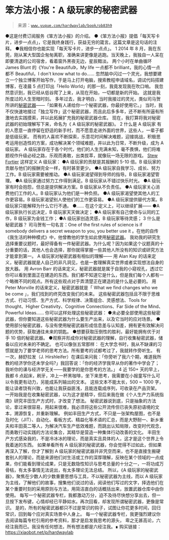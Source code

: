 # 笨方法小报：A 级玩家的秘密武器

> 来源：[`www.yuque.com/hardwaylab/book/ob83h9`](https://www.yuque.com/hardwaylab/book/ob83h9)

<ne-quote id="u071c53eb" data-lake-id="u071c53eb"><ne-uli><ne-uli-i>●</ne-uli-i><ne-uli-c class="ne-uli-content" id="ue4842df1" data-lake-id="ue4842df1"><ne-text id="u6dcb02b0">这是付费订阅服务《笨方法小报》的介绍。</ne-text></ne-uli-c></ne-uli> <ne-uli><ne-uli-i>●</ne-uli-i><ne-uli-c class="ne-uli-content" id="u883dc3cb" data-lake-id="u883dc3cb"><ne-text id="uc4c4f5ca">《笨方法小报》提倡「每天写卡片，进步一点点」，它是我终身践行，获益无穷的箴言。这篇文章是这句话的注释。</ne-text></ne-uli-c></ne-uli> <ne-uli><ne-uli-i>●</ne-uli-i><ne-uli-c class="ne-uli-content" id="u75600d6e" data-lake-id="u75600d6e"><ne-text id="u388f2193">我相信你也能实现「每天写卡片，进步一点点」。</ne-text></ne-uli-c></ne-uli></ne-quote> <ne-h2 id="d3GJk" data-lake-id="d3GJk"><ne-heading-ext><ne-heading-anchor></ne-heading-anchor><ne-heading-fold></ne-heading-fold></ne-heading-ext><ne-heading-content><ne-text id="u7d4536c5">1</ne-text></ne-heading-content></ne-h2> <ne-p id="u777ed265" data-lake-id="u777ed265"><ne-text id="u7530e217">2014 年 8 月，我在东莞，刚从某大型国企匆匆离职，准确来讲更像是逃跑。当天晚上，我独自一人呆在即要清退的公司宿舍，看着窗外黑夜无边，星辰黯淡。</ne-text></ne-p> <ne-p id="udc06051f" data-lake-id="udc06051f"><ne-text id="ue37ef7b7">两个小时在单曲循环 James Blunt 的《You're Beautiful》，My life 一点都不 brilliant，我的心情一点都不 Beautiful，I don't know what to do……</ne-text></ne-p> <ne-p id="u754a7ccb" data-lake-id="u754a7ccb"><ne-text id="u9e6c4b11">忽然脑中闪过一个灵光，我想要建立一个独立博客开始写作，于是马上打开电脑，搜索教程申请域名，调试代码搭建博客，在凌晨 5 点打印出「Hello World」的那一刻，我竟发现我在吹口哨。</ne-text></ne-p> <ne-p id="u9d66bda9" data-lake-id="u9d66bda9"><ne-text id="ua273bcb3">我忽然意识到，我已经从低谷爬了上来，从现在开始，一切都是新的开始。</ne-text></ne-p> <ne-p id="u32a16e11" data-lake-id="u32a16e11"><ne-text id="uc843679a">这就是我所度过的人生至暗时刻。</ne-text></ne-p> <ne-p id="ub9e459a3" data-lake-id="ub9e459a3"><ne-text id="u9a6c265c">多年过去，我才明白，当时我接过的灵光，类似司马贺所讲的</ne-text>[<ne-text id="ua9ae2844">秘密武器</ne-text>](http://www.mesule.com/2016/06/SimonLearn)<ne-text id="u500feb45">——「如果有人递给你一个秘密武器，你最好使用它。」</ne-text></ne-p> <ne-p id="ud0dc6475" data-lake-id="ud0dc6475"><ne-text id="uaebfffb0">当时，我不仅快速地接过「独立写作」这个秘密武器，而且此后多多年，还不断有所逼有所激地去实践摸索，并以此拓展扩充我的秘密武器仓库。</ne-text></ne-p> <ne-p id="u6273183e" data-lake-id="u6273183e"><ne-text id="u9a28039b">现在，我打算将我对秘密武器的初始理解写下来，命名为《 A 级玩家的秘密武器》。</ne-text></ne-p> <ne-h2 id="MqEDy" data-lake-id="MqEDy"><ne-heading-ext><ne-heading-anchor></ne-heading-anchor><ne-heading-fold></ne-heading-fold></ne-heading-ext><ne-heading-content><ne-text id="uda00aafd">2</ne-text></ne-heading-content></ne-h2> <ne-p id="uc5ebe596" data-lake-id="uc5ebe596"><ne-text id="uc529e2aa">什么是 A 级玩家</ne-text></ne-p> <ne-p id="ucd035940" data-lake-id="ucd035940"><ne-text id="u415b1f3b">有的人愿意一直停留在舒适的新手村，而不愿意走进外面的世界，这些人，一辈子都是低级玩家。</ne-text></ne-p> <ne-p id="u6e4e345a" data-lake-id="u6e4e345a"><ne-text id="u99fbbc56">而有的人喜欢不断探索，乐意花时间解决难题，迎接挑战，积极思考运用创造性的方案，成功解决某个领域难题，并以此为日常，不断升级，成为 A 级玩家。</ne-text></ne-p> <ne-p id="uac90e59c" data-lake-id="uac90e59c"><ne-text id="ua9a6f787">A 级玩家存在于各个时代，他们的人生充满未知，毫不畏惧，他们将难题视作升级必经之路，乐观而勇敢，出类拔萃，就像玩一场无限的游戏。</ne-text></ne-p> <ne-p id="u7e9b02a9" data-lake-id="u7e9b02a9">[<ne-text id="u1a3adafb">Stew Fortier</ne-text>](https://stewfortier.com/a-player-b-player/) <ne-text id="ue122427c">这样定义 A 级玩家：</ne-text></ne-p> <ne-uli><ne-uli-i>●</ne-uli-i><ne-uli-c class="ne-uli-content" id="u3f93c993" data-lake-id="u3f93c993"><ne-text id="u83043f4b">A 级玩家的贡献是其报酬的 5-10 倍。B 级玩家的贡献与他们的报酬完全一样，有时甚至更少。</ne-text></ne-uli-c></ne-uli> <ne-uli><ne-uli-i>●</ne-uli-i><ne-uli-c class="ne-uli-content" id="uc97e630e" data-lake-id="uc97e630e"><ne-text id="uf5a52b82">A 级玩家自我学习、成长、努力工作。B 级玩家需要被推动。</ne-text></ne-uli-c></ne-uli> <ne-uli><ne-uli-i>●</ne-uli-i><ne-uli-c class="ne-uli-content" id="u4a89dba1" data-lake-id="u4a89dba1"><ne-text id="u41e11e9c">A 级玩家渴望得到导师的指导。B 级玩家渴望管理。</ne-text></ne-uli-c></ne-uli> <ne-uli><ne-uli-i>●</ne-uli-i><ne-uli-c class="ne-uli-content" id="ud57ac6e3" data-lake-id="ud57ac6e3"><ne-text id="ue8fd3548">A 级玩家通过努力工作得到满足。B 级玩家从不错过快乐时光。</ne-text></ne-uli-c></ne-uli> <ne-uli><ne-uli-i>●</ne-uli-i><ne-uli-c class="ne-uli-content" id="u37e818b2" data-lake-id="u37e818b2"><ne-text id="ucb87d562">A 级玩家有时会抱怨，但总是提供解决方案。B 级玩家从不负责任。</ne-text></ne-uli-c></ne-uli> <ne-uli><ne-uli-i>●</ne-uli-i><ne-uli-c class="ne-uli-content" id="ub3dd67ca" data-lake-id="ub3dd67ca"><ne-text id="u9c91eed8">A 级玩家关心消费他们工作的人。B 级玩家认为他们是一种负担。</ne-text></ne-uli-c></ne-uli> <ne-uli><ne-uli-i>●</ne-uli-i><ne-uli-c class="ne-uli-content" id="u9d6429d1" data-lake-id="u9d6429d1"><ne-text id="u5e12316a">A 级玩家渴望使其他人的工作更容易。B 级玩家渴望别人使他们的工作更容易。</ne-text></ne-uli-c></ne-uli> <ne-uli><ne-uli-i>●</ne-uli-i><ne-uli-c class="ne-uli-content" id="ud28da36b" data-lake-id="ud28da36b"><ne-text id="u2f7bb00a">A 级玩家提供替代方案。B 级玩家只能解释为什么它行不通。</ne-text></ne-uli-c></ne-uli> <ne-uli><ne-uli-i>●</ne-uli-i><ne-uli-c class="ne-uli-content" id="uebb5e6c0" data-lake-id="uebb5e6c0"><ne-text id="u8631c23c">……</ne-text></ne-uli-c></ne-uli> <ne-p id="u146a956a" data-lake-id="u146a956a"><ne-text id="u3df5bce9">在这个定义上，可以继续扩展——</ne-text></ne-p> <ne-uli><ne-uli-i>●</ne-uli-i><ne-uli-c class="ne-uli-content" id="u4733f44c" data-lake-id="u4733f44c"><ne-text id="u734af360">A 级玩家执行长远决定，B 级玩家天天做决定；</ne-text></ne-uli-c></ne-uli> <ne-uli><ne-uli-i>●</ne-uli-i><ne-uli-c class="ne-uli-content" id="u74925b27" data-lake-id="u74925b27"><ne-text id="uaa3bf6cd">A 级玩家有自己使命与认同的工作，B 级玩家为金钱工作；</ne-text></ne-uli-c></ne-uli> <ne-uli><ne-uli-i>●</ne-uli-i><ne-uli-c class="ne-uli-content" id="u532d2dbb" data-lake-id="u532d2dbb"><ne-text id="ud666af88">A 级玩家创造灵感，B 级玩家等待灵感；</ne-text></ne-uli-c></ne-uli> <ne-h2 id="FFvWw" data-lake-id="FFvWw"><ne-heading-ext><ne-heading-anchor></ne-heading-anchor><ne-heading-fold></ne-heading-fold></ne-heading-ext><ne-heading-content><ne-text id="u1b48bd13">3</ne-text></ne-heading-content></ne-h2> <ne-p id="uf63351fc" data-lake-id="uf63351fc"><ne-text id="u1384dc07">什么是秘密武器？</ne-text></ne-p> <ne-p id="ue4f318ea" data-lake-id="ue4f318ea"><ne-text id="u2926d4b9">司马贺有一句名言：One of the first rules of science is if somebody delivers a secret weapon to you, you better use it 。在他的自传《我生活的种种模式》中，他曾教他的学生如此使用</ne-text>[<ne-text id="ub6b7172f">秘密武器</ne-text>](https://www.cnfeat.com/blog/2016/12/13/BestVSGood/)<ne-text id="u538cd4b7">。</ne-text></ne-p> <ne-p id="uf5683f26" data-lake-id="uf5683f26"><ne-text id="ua4ef7cac">我劝我的研究生选择重要议题时，最好得备有一件秘密武器。为什么呢？因为如果这个议题真的十分重要的话，其他人也会选择，那你就得掌握一些其他人所没有的知识或研究方法才能拿到第一。</ne-text></ne-p> <ne-p id="ue28b7cfe" data-lake-id="ue28b7cfe"><ne-text id="u72c6c595">A 级玩家对秘密武器有相似的理解——</ne-text></ne-p> <ne-p id="u4ae7c6e5" data-lake-id="u4ae7c6e5"><ne-text id="uba90437f">用 Alan Kay 的话来定义，秘密武器就是人自己的非凡洞见，也是一套理解真实世界或者实现想法自身的放大器。</ne-text></ne-p> <ne-p id="ucbb86f2f" data-lake-id="ucbb86f2f"><ne-text id="uf46a5253">用 Avron Barr 的话来定义，秘密武器就是属于自我的小窥视孔，透过它你可以看到里面正在建造的东西。我们都不知道它是什么，但是我们每个人都有一个略微不同的观点。所有这些观点对于弄清楚正在建造的是什么是必要的。</ne-text></ne-p> <ne-p id="u253b5d13" data-lake-id="u253b5d13"><ne-text id="u226ad343">用 Peter Morville 的话来定义，秘密武器就是「 What we find changes who we be come 」，我们找到的终究改变我们的未来。</ne-text></ne-p> <ne-p id="u46e8c407" data-lake-id="u46e8c407"><ne-text id="udeba2b6e">这些秘密武器包括且不限于思维方式、行动习惯、生产方式、科学规律、决策组合、灵感想法、Tools for thought、Higher Creativity、Cognitive Connections、Far Side of the Mind、Powerful Ideas……</ne-text></ne-p> <ne-p id="u71c43cab" data-lake-id="u71c43cab"><ne-text id="ua752fd53">你可以这样处理这些秘密武器：</ne-text></ne-p> <ne-uli><ne-uli-i>●</ne-uli-i><ne-uli-c class="ne-uli-content" id="udd38942c" data-lake-id="udd38942c"><ne-text id="u952ddc02">未必要全部使用这些秘密武器，但你要知道这些秘密武器为什么要生产出来，以及它当时的应对场景。</ne-text></ne-uli-c></ne-uli> <ne-uli><ne-uli-i>●</ne-uli-i><ne-uli-c class="ne-uli-content" id="u4f64eea4" data-lake-id="u4f64eea4"><ne-text id="u91765e13">使用部分秘密武器，与没有使用秘密武器形成信息差与认知差，拥有更有效解决问题的优势，获取通往未来的钥匙。</ne-text></ne-uli-c></ne-uli> <ne-uli><ne-uli-i>●</ne-uli-i><ne-uli-c class="ne-uli-content" id="ua9be5231" data-lake-id="ua9be5231"><ne-text id="u47fabfed">想要获取压倒性的胜利，最好能拥有优于对手 10 倍的秘密武器。</ne-text></ne-uli-c></ne-uli> <ne-uli><ne-uli-i>●</ne-uli-i><ne-uli-c class="ne-uli-content" id="ue9096055" data-lake-id="ue9096055"><ne-text id="u3a732a2b">观察并形成你对秘密武器的理解，自行收集秘密武器，储备以应对未来的不确定。</ne-text></ne-uli-c></ne-uli> <ne-p id="u51e53e90" data-lake-id="u51e53e90"><ne-text id="u454a4bb6">也可以像张五常那样：</ne-text></ne-p> <ne-quote id="u1f61de06" data-lake-id="u1f61de06"><ne-p id="u72a03baa" data-lake-id="u72a03baa"><ne-text id="u867d01e8">在大学念书时，我从不缺课的习惯就是为了要学老师的思考方法。所有要考的试都考过了，我就转作旁听生。</ne-text></ne-p> <ne-p id="ua0880705" data-lake-id="ua0880705"><ne-text id="u1dfb7a17">有一次，赫舒拉发（J. Hirshleifer）在课后来问我：「你旁听了我六个期，难道我所教的经济学你还未学全吗?」我回答说：「你的经济学我早从你的著作中学会了；我听你的课与经济学无关——我要学的是你思考的方法。」</ne-text></ne-p></ne-quote> <ne-h2 id="c1lPQ" data-lake-id="c1lPQ"><ne-heading-ext><ne-heading-anchor></ne-heading-anchor><ne-heading-fold></ne-heading-fold></ne-heading-ext><ne-heading-content><ne-text id="u0ee4ef0c">4</ne-text></ne-heading-content></ne-h2> <ne-p id="u5fe0f5fe" data-lake-id="u5fe0f5fe"><ne-text id="ub947104a">近 150+ 天的早上，我都 6 点起床，刷牙，冲上一杯黑咖啡，坐下来思考，我需要在小报童写什么可以令我更有动力，另能成系列输出的文本。</ne-text></ne-p> <ne-p id="u471a831c" data-lake-id="u471a831c"><ne-text id="u67a85927">这些文本不能太长，500 ~ 1000 字，能让读者饶有兴致，也能让我获益匪浅，且能连载成序列，可收录在产品货架。</ne-text></ne-p> <ne-p id="u8c80be72" data-lake-id="u8c80be72"><ne-text id="u3a8beb63">一开始我是在收集秘密武器，以为这才是精华，但后来我在做《个人生产力系统指南》研究丰田生产方式时，才改变了想法。</ne-text></ne-p> <ne-p id="udc08270b" data-lake-id="udc08270b"><ne-text id="u503c792a">秘密武器说到底，只是抽象的方法论，拿过来很容易，用起来很难，我必须将这些公开流传但已丧失原初语境的文本，溯源恢复，并重新理解。</ne-text></ne-p> <ne-p id="u39d07162" data-lake-id="u39d07162"><ne-text id="ubd22830d">例如丰田生产方式，不只是一张架构屋图，也不是及时化（JIT）、自动化、看板方式、精益化等术语的汇总，而是大野耐一、新乡重夫和丰田英二等人，为解决汽车生产低效难题，而跳出认知局限，改变时代观念，而勇敢行动实践的方法论集合，其精华是营造一种集体行动改善的文化。</ne-text></ne-p> <ne-p id="u64e4deae" data-lake-id="u64e4deae"><ne-text id="u8a5bba9c">丰田生产方式感染我的，不是冷冰冰的理论，而是真实且具体的人，这才是这个世界上令我着迷的东西。</ne-text></ne-p> <ne-p id="u5c43ed9a" data-lake-id="u5c43ed9a"><ne-text id="u6b70931f">如果单看所有 A 级玩家的秘密武器，你会觉得不过如此，但如果再深入了解，你才了解到 A 级玩家的秘密武器并非凭空而来，也不是直接生搬硬套别人的理论，而是来源他们对生活或工作的深厚理解，反映在某个领域的一点成果，你们能看到理论成果，只是无数隐性知识与思考总量的十分之一，一将功成万骨枯，有太多事情无法说出，有太多理论无法总结。</ne-text></ne-p> <ne-p id="uf19ffd57" data-lake-id="uf19ffd57"><ne-text id="ufa5fe43c">所以，《A 级玩家的秘密武器》，聚焦在少数人的少数重要思想与工具，不以秘密武器为主线，而以 A 级玩家为主线，了解他们的故事，搜集他们说过的话，阅读他们写过的文字，择选他们在某个重要时刻的采用原则与方法，用简洁直白的话概括出来，放置武器仓库中由你使用。</ne-text></ne-p> <ne-p id="u5f08449a" data-lake-id="u5f08449a"><ne-text id="u7742a1d5">每写一个秘密武器专栏，我都激动万分，迫不及待尽快想分享出去，但一旦按下发布键，心情却经已平静如水。再次回看，却发现所谓秘密武器，更像是常识。</ne-text></ne-p> <ne-p id="ufdeeeb00" data-lake-id="ufdeeeb00"><ne-text id="u9ccc978b">是的，所有的秘密武器都只不过是常识的钩子，试图让你花更多时间，回归常识，回到每个应对真实场景中人身上。</ne-text></ne-p> <ne-p id="u0ae42880" data-lake-id="u0ae42880"><ne-text id="uffff9d00">每一个秘密武器专栏，我更强烈建议你去阅读每篇专栏引用的参考资料，那才是启发我思考的源头，</ne-text></ne-p> <ne-p id="u988d687b" data-lake-id="u988d687b"><ne-text id="ua843647a">卑之无甚高论，六经注我而已。我没有任何想法，所有想法都是六经注我。∎</ne-text></ne-p> <ne-p id="u270e8c4a" data-lake-id="u270e8c4a"><ne-text id="u19ef0f87">购买链接：</ne-text>[<ne-text id="uf0d2756a">https://xiaobot.net/p/hardwaylab</ne-text>](https://xiaobot.net/p/hardwaylab)</ne-p> <ne-p id="u1c1ca5c5" data-lake-id="u1c1ca5c5"><ne-card data-card-name="image" data-card-type="inline" id="ua323cdf9" data-event-boundary="card" class="ne-spacing-all"></ne-card></ne-p>